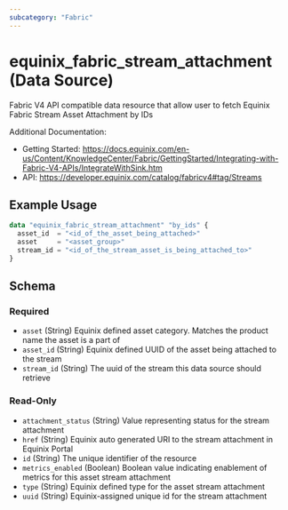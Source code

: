 ```yaml
---
subcategory: "Fabric"
---
```


# equinix_fabric_stream_attachment (Data Source)

Fabric V4 API compatible data resource that allow user to fetch Equinix Fabric Stream Asset Attachment by IDs

Additional Documentation:
* Getting Started: https://docs.equinix.com/en-us/Content/KnowledgeCenter/Fabric/GettingStarted/Integrating-with-Fabric-V4-APIs/IntegrateWithSink.htm
* API: https://developer.equinix.com/catalog/fabricv4#tag/Streams

## Example Usage

```terraform
data "equinix_fabric_stream_attachment" "by_ids" {
  asset_id  = "<id_of_the_asset_being_attached>"
  asset     = "<asset_group>"
  stream_id = "<id_of_the_stream_asset_is_being_attached_to>"
}
```

<!-- schema generated by tfplugindocs -->
## Schema

### Required

- `asset` (String) Equinix defined asset category. Matches the product name the asset is a part of
- `asset_id` (String) Equinix defined UUID of the asset being attached to the stream
- `stream_id` (String) The uuid of the stream this data source should retrieve

### Read-Only

- `attachment_status` (String) Value representing status for the stream attachment
- `href` (String) Equinix auto generated URI to the stream attachment in Equinix Portal
- `id` (String) The unique identifier of the resource
- `metrics_enabled` (Boolean) Boolean value indicating enablement of metrics for this asset stream attachment
- `type` (String) Equinix defined type for the asset stream attachment
- `uuid` (String) Equinix-assigned unique id for the stream attachment
